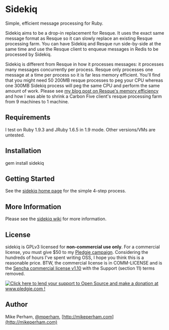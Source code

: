 Sidekiq
==============

Simple, efficient message processing for Ruby.

Sidekiq aims to be a drop-in replacement for Resque.  It uses the exact same
message format as Resque so it can slowly replace an existing Resque processing farm.
You can have Sidekiq and Resque run side-by-side at the same time and
use the Resque client to enqueue messages in Redis to be processed by Sidekiq.

Sidekiq is different from Resque in how it processes messages: it
processes many messages concurrently per process.  Resque only processes
one message at a time per process so it is far less memory efficient.
You'll find that you might need 50 200MB resque processes to peg your CPU
whereas one 300MB Sidekiq process will peg the same CPU and perform the
same amount of work.  Please see [my blog post on Resque's memory
efficiency](http://blog.carbonfive.com/2011/09/16/improving-resques-memory-efficiency/)
 and how I was able to shrink a Carbon Five client's resque processing farm
from 9 machines to 1 machine.


Requirements
-----------------

I test on Ruby 1.9.3 and JRuby 1.6.5 in 1.9 mode.  Other versions/VMs are
untested.


Installation
-----------------

   gem install sidekiq


Getting Started
-----------------

See the [sidekiq home page](http://mperham.github.com/sidekiq) for the simple 4-step process.


More Information
-----------------

Please see the [sidekiq wiki](https://github.com/mperham/sidekiq/wiki) for more information.


License
-----------------

sidekiq is GPLv3 licensed for **non-commercial use only**.  For a commercial
license, you must give $50 to my [Pledgie campaign](http://www.pledgie.com/campaigns/16623).
Considering the hundreds of hours I've spent writing OSS, I hope you
think this is a reasonable price.  BTW, the commercial license is in
COMM-LICENSE and is the [Sencha commercial license v1.10](http://www.sencha.com/legal/sencha-commercial-software-license-agreement/) with the Support (section 11) terms removed.

<a href='http://www.pledgie.com/campaigns/16623'><img alt='Click here to lend your support to Open Source and make a donation at www.pledgie.com !' src='http://www.pledgie.com/campaigns/16623.png?skin_name=chrome' border='0' /></a>

Author
-----------------

Mike Perham, [@mperham](https://twitter.com/mperham), [http://mikeperham.com](http://mikeperham.com)

